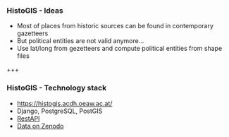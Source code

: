 ### HistoGIS - Ideas

* Most of places from historic sources can be found in contemporary gazetteers
* But political entities are not valid anymore...
* Use lat/long from gezetteers and compute political entities from shape files

+++

### HistoGIS - Technology stack

* https://histogis.acdh.oeaw.ac.at/
* Django, PostgreSQL, PostGIS
* [RestAPI](https://histogis.acdh.oeaw.ac.at/api/)
* [Data on Zenodo](https://zenodo.org/record/4432081#.YUg1U7pfgUE)